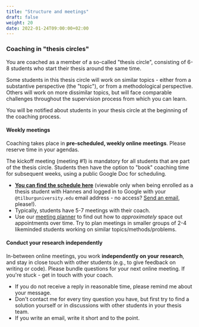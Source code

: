 ```yaml
---
title: "Structure and meetings"
draft: false
weight: 20
date: 2022-01-24T09:00:00+02:00
---
```


### Coaching in "thesis circles"

You are coached as a member of a so-called "thesis circle", consisting of 6-8 students who start their thesis around the same time.

Some students in this thesis circle will work on similar topics - either from a substantive perspective (the "topic"), or from a methodological perspective. Others will work on more dissimilar topics, but will face comparable challenges throughout the supervision process from which you can learn.

You will be notified about students in your thesis circle at the beginning of the coaching process.

#### Weekly meetings

Coaching takes place in __pre-scheduled, weekly online meetings__. Please reserve time in your agendas.

The kickoff meeting (meeting #1) is mandatory for all students that are part of the thesis circle. Students then have the option to "book" coaching time for subsequent weeks, using a public Google Doc for scheduling.

- __[You can find the schedule here](https://docs.google.com/spreadsheets/d/1ckLUlQgL_Q5l_aPHjVHsEutSyDY9l3dHTa_CHHX9RW0/edit?usp=sharing)__ (viewable only when being enrolled as a thesis student with Hannes and logged in to Google with your `@tilburguniversity.edu` email address - no access? [Send an email](mailto:h.datta@tilburguniversity.edu), please!).
- Typically, students have 5-7 meetings with their coach.
- Use our [meeting planner](/downloads/meeting-planner.xlsx) to find out how to *approximately* space out appointments over time. Try to plan meetings in smaller groups of 2-4 likeminded students working on similar topics/methods/problems.


#### Conduct your research independently

In-between online meetings, you work __independently on your research__, and stay in close touch with other students (e.g., to give feedback on writing or code). Please bundle questions for your next online meeting. If you're stuck - get in touch with your coach.

* If you do not receive a reply in reasonable time, please remind me about your message.
* Don't contact me for every tiny question you have, but first try to find a solution yourself or in discussions with other students in your thesis team.
* If you write an email, write it short and to the point.
